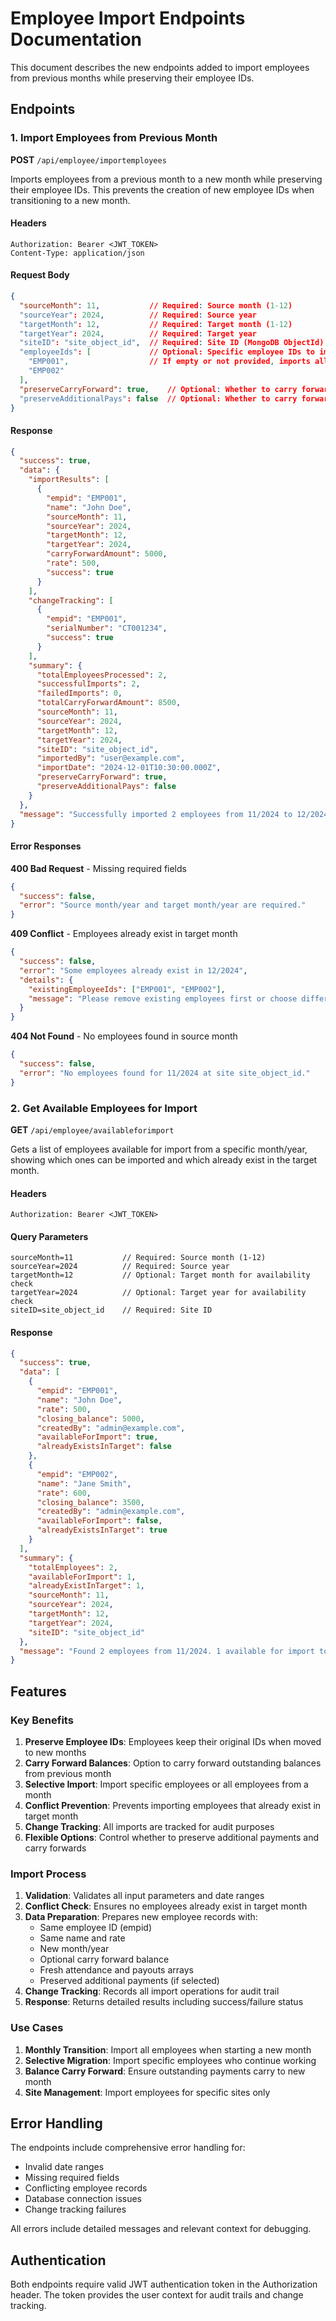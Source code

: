# Employee Import Endpoints Documentation

This document describes the new endpoints added to import employees from previous months while preserving their employee IDs.

## Endpoints

### 1. Import Employees from Previous Month

**POST** `/api/employee/importemployees`

Imports employees from a previous month to a new month while preserving their employee IDs. This prevents the creation of new employee IDs when transitioning to a new month.

#### Headers
```
Authorization: Bearer <JWT_TOKEN>
Content-Type: application/json
```

#### Request Body
```json
{
  "sourceMonth": 11,           // Required: Source month (1-12)
  "sourceYear": 2024,          // Required: Source year
  "targetMonth": 12,           // Required: Target month (1-12)
  "targetYear": 2024,          // Required: Target year
  "siteID": "site_object_id",  // Required: Site ID (MongoDB ObjectId)
  "employeeIds": [             // Optional: Specific employee IDs to import
    "EMP001",                  // If empty or not provided, imports all employees
    "EMP002"
  ],
  "preserveCarryForward": true,    // Optional: Whether to carry forward balance (default: true)
  "preserveAdditionalPays": false  // Optional: Whether to carry forward additional payments (default: false)
}
```

#### Response
```json
{
  "success": true,
  "data": {
    "importResults": [
      {
        "empid": "EMP001",
        "name": "John Doe",
        "sourceMonth": 11,
        "sourceYear": 2024,
        "targetMonth": 12,
        "targetYear": 2024,
        "carryForwardAmount": 5000,
        "rate": 500,
        "success": true
      }
    ],
    "changeTracking": [
      {
        "empid": "EMP001",
        "serialNumber": "CT001234",
        "success": true
      }
    ],
    "summary": {
      "totalEmployeesProcessed": 2,
      "successfulImports": 2,
      "failedImports": 0,
      "totalCarryForwardAmount": 8500,
      "sourceMonth": 11,
      "sourceYear": 2024,
      "targetMonth": 12,
      "targetYear": 2024,
      "siteID": "site_object_id",
      "importedBy": "user@example.com",
      "importDate": "2024-12-01T10:30:00.000Z",
      "preserveCarryForward": true,
      "preserveAdditionalPays": false
    }
  },
  "message": "Successfully imported 2 employees from 11/2024 to 12/2024"
}
```

#### Error Responses

**400 Bad Request** - Missing required fields
```json
{
  "success": false,
  "error": "Source month/year and target month/year are required."
}
```

**409 Conflict** - Employees already exist in target month
```json
{
  "success": false,
  "error": "Some employees already exist in 12/2024",
  "details": {
    "existingEmployeeIds": ["EMP001", "EMP002"],
    "message": "Please remove existing employees first or choose different employee IDs to import."
  }
}
```

**404 Not Found** - No employees found in source month
```json
{
  "success": false,
  "error": "No employees found for 11/2024 at site site_object_id."
}
```

### 2. Get Available Employees for Import

**GET** `/api/employee/availableforimport`

Gets a list of employees available for import from a specific month/year, showing which ones can be imported and which already exist in the target month.

#### Headers
```
Authorization: Bearer <JWT_TOKEN>
```

#### Query Parameters
```
sourceMonth=11           // Required: Source month (1-12)
sourceYear=2024          // Required: Source year
targetMonth=12           // Optional: Target month for availability check
targetYear=2024          // Optional: Target year for availability check
siteID=site_object_id    // Required: Site ID
```

#### Response
```json
{
  "success": true,
  "data": [
    {
      "empid": "EMP001",
      "name": "John Doe",
      "rate": 500,
      "closing_balance": 5000,
      "createdBy": "admin@example.com",
      "availableForImport": true,
      "alreadyExistsInTarget": false
    },
    {
      "empid": "EMP002",
      "name": "Jane Smith",
      "rate": 600,
      "closing_balance": 3500,
      "createdBy": "admin@example.com",
      "availableForImport": false,
      "alreadyExistsInTarget": true
    }
  ],
  "summary": {
    "totalEmployees": 2,
    "availableForImport": 1,
    "alreadyExistInTarget": 1,
    "sourceMonth": 11,
    "sourceYear": 2024,
    "targetMonth": 12,
    "targetYear": 2024,
    "siteID": "site_object_id"
  },
  "message": "Found 2 employees from 11/2024. 1 available for import to 12/2024"
}
```

## Features

### Key Benefits

1. **Preserve Employee IDs**: Employees keep their original IDs when moved to new months
2. **Carry Forward Balances**: Option to carry forward outstanding balances from previous month
3. **Selective Import**: Import specific employees or all employees from a month
4. **Conflict Prevention**: Prevents importing employees that already exist in target month
5. **Change Tracking**: All imports are tracked for audit purposes
6. **Flexible Options**: Control whether to preserve additional payments and carry forwards

### Import Process

1. **Validation**: Validates all input parameters and date ranges
2. **Conflict Check**: Ensures no employees already exist in target month
3. **Data Preparation**: Prepares new employee records with:
   - Same employee ID (empid)
   - Same name and rate
   - New month/year
   - Optional carry forward balance
   - Fresh attendance and payouts arrays
   - Preserved additional payments (if selected)
4. **Change Tracking**: Records all import operations for audit trail
5. **Response**: Returns detailed results including success/failure status

### Use Cases

1. **Monthly Transition**: Import all employees when starting a new month
2. **Selective Migration**: Import specific employees who continue working
3. **Balance Carry Forward**: Ensure outstanding payments carry to new month
4. **Site Management**: Import employees for specific sites only

## Error Handling

The endpoints include comprehensive error handling for:
- Invalid date ranges
- Missing required fields
- Conflicting employee records
- Database connection issues
- Change tracking failures

All errors include detailed messages and relevant context for debugging.

## Authentication

Both endpoints require valid JWT authentication token in the Authorization header. The token provides the user context for audit trails and change tracking.
